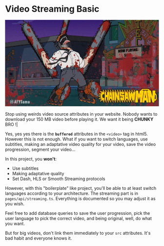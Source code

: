 # Video Streaming Basic

![simpson chainsaw man](https://raw.githubusercontent.com/dilaouid/shitshit/main/readme/streaming.jpg)

  
Stop using weirds video source attributes in your website. Nobody wants to download your 150 MB video before playing it. We want it being **CHUNKY** BRO !|

Yes, yes yes there is the **`buffered`** attributes in the `<video>` tag in html5. However this is not enough.
What if you want to switch languages, use subtitles, making an adaptative video quality for your video, save the video progression, segment your video...

In this project, you **won't**:

 - Use subtitles
 - Making adaptative quality
 - Set Dash, HLS or Smooth Streaming protocols

However, with this "boilerplate" like project, you'll be able to at least switch languages according to your architecture. The streaming part is in `pages/api/streaming.ts`. Everything is documented so you may adjust it as you wish.

Feel free to add database queries to save the user progression, pick the user language to pick the correct video, and being original, well, do what you want.

But for big videos, don't link them immediately to your `src` attributes. It's bad habit and everyone knows it.
